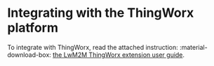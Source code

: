 # Integrating with the ThingWorx platform

To integrate with ThingWorx, read the attached instruction: :material-download-box: [the LwM2M ThingWorx extension user guide](LwM2M_ThingWorx_extension_user_guide_v1.4.pdf).
